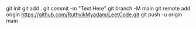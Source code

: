 git init
git add . 
git commit -m "Text Here"
git branch -M main
git remote add origin https://github.com/RuthvikMyadam/LeetCode.git
git push -u origin main
